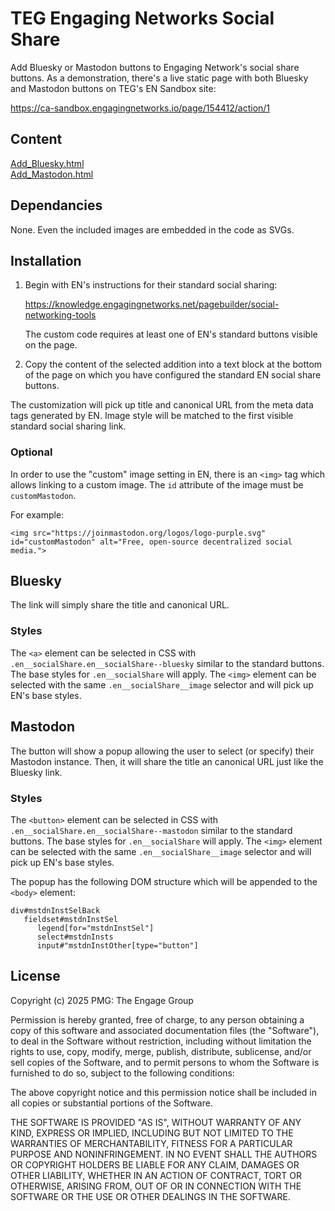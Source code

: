 # TEG Engaging Networks Social Share
Add Bluesky or Mastodon buttons to Engaging Network's social share buttons. As a demonstration, there's a live static page with both Bluesky and Mastodon buttons on TEG's EN Sandbox site:

https://ca-sandbox.engagingnetworks.io/page/154412/action/1

## Content

[Add_Bluesky.html](src/Add_Bluesky.html)  
[Add_Mastodon.html](src/Add_Mastodon.html)

## Dependancies

None. Even the included images are embedded in the code as SVGs.

## Installation

1. Begin with EN's instructions for their standard social sharing: 

   https://knowledge.engagingnetworks.net/pagebuilder/social-networking-tools

   The custom code requires at least one of EN's standard buttons visible on the page.

2. Copy the content of the selected addition into a text block at the bottom of the page on which you have configured the standard EN social share buttons. 

The customization will pick up title and canonical URL from the meta data tags generated by EN. Image style will be matched to the first visible standard social sharing link.

### Optional

In order to use the "custom" image setting in EN, there is an `<img>` tag which allows linking to a custom image. The `id` attribute of the image must be `customMastodon`.

For example:

```<img src="https://joinmastodon.org/logos/logo-purple.svg" id="customMastodon" alt="Free, open-source decentralized social media.">```

## Bluesky

The link will simply share the title and canonical URL. 

### Styles

The `<a>` element can be selected in CSS with `.en__socialShare.en__socialShare--bluesky` similar to the standard buttons. The base styles for `.en__socialShare` will apply. The `<img>` element can be selected with the same `.en__socialShare__image` selector and will pick up EN's base styles.

## Mastodon

The button will show a popup allowing the user to select (or specify) their Mastodon instance. Then, it will share the title an canonical URL just like the Bluesky link.

### Styles

The `<button>` element can be selected in CSS with `.en__socialShare.en__socialShare--mastodon` similar to the standard buttons. The base styles for `.en__socialShare` will apply. The `<img>` element can be selected with the same `.en__socialShare__image` selector and will pick up EN's base styles.

The popup has the following DOM structure which will be appended to the `<body>` element:

```
div#mstdnInstSelBack
   fieldset#mstdnInstSel
      legend[for="mstdnInstSel"]
      select#mstdnInsts
      input#"mstdnInstOther[type="button"]
```

## License

Copyright (c) 2025 PMG: The Engage Group

Permission is hereby granted, free of charge, to any person obtaining a copy of this software and associated documentation files (the "Software"), to deal in the Software without restriction, including without limitation the rights to use, copy, modify, merge, publish, distribute, sublicense, and/or sell copies of the Software, and to permit persons to whom the Software is furnished to do so, subject to the following conditions:

The above copyright notice and this permission notice shall be included in all copies or substantial portions of the Software.

THE SOFTWARE IS PROVIDED "AS IS", WITHOUT WARRANTY OF ANY KIND, EXPRESS OR IMPLIED, INCLUDING BUT NOT LIMITED TO THE WARRANTIES OF MERCHANTABILITY, FITNESS FOR A PARTICULAR PURPOSE AND NONINFRINGEMENT. IN NO EVENT SHALL THE AUTHORS OR COPYRIGHT HOLDERS BE LIABLE FOR ANY CLAIM, DAMAGES OR OTHER LIABILITY, WHETHER IN AN ACTION OF CONTRACT, TORT OR OTHERWISE, ARISING FROM, OUT OF OR IN CONNECTION WITH THE SOFTWARE OR THE USE OR OTHER DEALINGS IN THE SOFTWARE.
